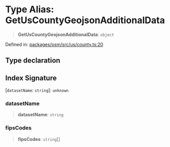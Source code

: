 # Type Alias: GetUsCountyGeojsonAdditionalData

> **GetUsCountyGeojsonAdditionalData**: `object`

Defined in: [packages/osm/src/us/county.ts:20](https://github.com/GeoDaCenter/openassistant/blob/2c7e2a603db0fcbd6603996e5ea15006191c5f7f/packages/osm/src/us/county.ts#L20)

## Type declaration

## Index Signature

\[`datasetName`: `string`\]: `unknown`

### datasetName

> **datasetName**: `string`

### fipsCodes

> **fipsCodes**: `string`[]
